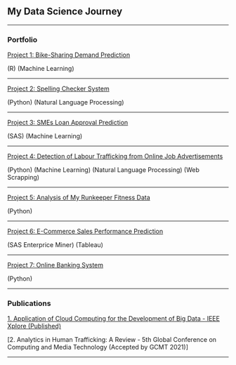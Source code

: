 ## My Data Science Journey

---

### Portfolio

[Project 1: Bike-Sharing Demand Prediction](https://github.com/lam771994/Bike-Sharing_Demand_Prediction)

(R) (Machine Learning)

---

[Project 2: Spelling Checker System ](https://github.com/lam771994/Spelling_Checker_System)

(Python) (Natural Language Processing)

---

[Project 3: SMEs Loan Approval Prediction](https://github.com/lam771994/SMEs_Loan_Approval_Prediction)

(SAS) (Machine Learning)

---

[Project 4: Detection of Labour Trafficking from Online Job Advertisements](https://github.com/lam771994/-NLP-Detection_of_Labour_Trafficking_From_Online_Job_Advertisements)

(Python) (Machine Learning) (Natural Language Processing) (Web Scrapping)

---

[Project 5: Analysis of My Runkeeper Fitness Data](https://github.com/lam771994/Analysis-of-My-Runkeeper-Fitness-Data)

(Python)

---

[Project 6: E-Commerce Sales Performance Prediction](https://github.com/lam771994/E-Commerce_Sales_Performance_Prediction)

(SAS Enterprice Miner) (Tableau)

---

[Project 7: Online Banking System](https://github.com/lam771994/Online_Banking_System)

(Python)

---

### Publications

[1. Application of Cloud Computing for the Development of Big Data - IEEE Xplore (Published)](https://ieeexplore.ieee.org/document/9655929)

[2. Analytics in Human Trafficking: A Review - 5th Global Conference on Computing and Media Technology (Accepted by GCMT 2021)]



---
